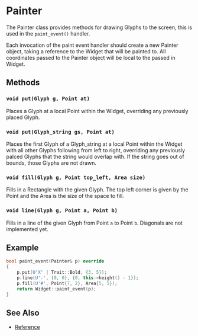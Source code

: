 # Painter

The Painter class provides methods for drawing Glyphs to the screen, this is
used in the `paint_event()` handler.

Each invocation of the paint event handler should create a new Painter object,
taking a reference to the Widget that will be painted to. All coordinates passed
to the Painter object will be local to the passed in Widget.

## Methods

### `void put(Glyph g, Point at)`

Places a Glyph at a local Point within the Widget, overriding any previously
placed Glyph.

### `void put(Glyph_string gs, Point at)`

Places the first Glyph of a Glyph_string at a local Point within the Widget with
all other Glyphs following from left to right, overriding any previously palced
Glyphs that the string would overlap with. If the string goes out of bounds,
those Glyphs are not drawn.

### `void fill(Glyph g, Point top_left, Area size)`

Fills in a Rectangle with the given Glyph. The top left corner is given by the
Point and the Area is the size of the space to fill.

### `void line(Glyph g, Point a, Point b)`

Fills in a line of the given Glyph from Point `a` to Point `b`. Diagonals are
not implemented yet.

## Example

```cpp
bool paint_event(Painter& p) override
{
    p.put(U'X' | Trait::Bold, {3, 5});
    p.line(U'-', {0, 0}, {0, this->height() - 1});
    p.fill(U'#', Point{7, 2}, Area{5, 5});
    return Widget::paint_event(p);
}
```

## See Also

- [Reference](https://animber-coder.github.io/CaTerm/classox_1_1Painter.html)
